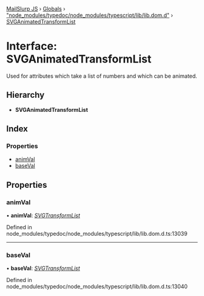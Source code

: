 [MailSlurp JS](../README.md) › [Globals](../globals.md) › ["node_modules/typedoc/node_modules/typescript/lib/lib.dom.d"](../modules/_node_modules_typedoc_node_modules_typescript_lib_lib_dom_d_.md) › [SVGAnimatedTransformList](_node_modules_typedoc_node_modules_typescript_lib_lib_dom_d_.svganimatedtransformlist.md)

# Interface: SVGAnimatedTransformList

Used for attributes which take a list of numbers and which can be animated.

## Hierarchy

* **SVGAnimatedTransformList**

## Index

### Properties

* [animVal](_node_modules_typedoc_node_modules_typescript_lib_lib_dom_d_.svganimatedtransformlist.md#animval)
* [baseVal](_node_modules_typedoc_node_modules_typescript_lib_lib_dom_d_.svganimatedtransformlist.md#baseval)

## Properties

###  animVal

• **animVal**: *[SVGTransformList](_node_modules_typedoc_node_modules_typescript_lib_lib_dom_d_.svgtransformlist.md)*

Defined in node_modules/typedoc/node_modules/typescript/lib/lib.dom.d.ts:13039

___

###  baseVal

• **baseVal**: *[SVGTransformList](_node_modules_typedoc_node_modules_typescript_lib_lib_dom_d_.svgtransformlist.md)*

Defined in node_modules/typedoc/node_modules/typescript/lib/lib.dom.d.ts:13040
